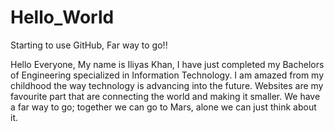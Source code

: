 # Hello_World
Starting to use GitHub, Far way to go!!

Hello Everyone,
      My name is Iliyas Khan, I have just completed my Bachelors of Engineering specialized in Information Technology. I am amazed from my childhood the way technology is advancing into the future. Websites are my favourite part that are connecting the world and making it smaller.
      We have a far way to go; together we can go to Mars, alone we can just think about it. 
      

